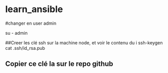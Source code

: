 # learn_ansible

#changer en user admin

su - admin 

##Creer les clé ssh sur la machine node, et voir le contenu du i 
ssh-keygen
cat .ssh/id_rsa.pub

## Copier ce clé la sur le repo github 

